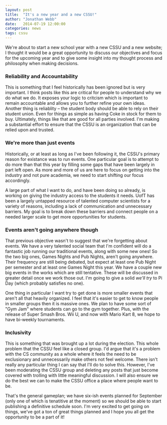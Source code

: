 ```yaml
---
layout: post
title:  "It's a new year and a new CSSU!"
author: "Jonathan Webb"
date:   2014-07-19 12:00:00
categories: news
tags: cssu
---
```


We're about to start a new school year with a new CSSU and a new website; I thought it would be a great opportunity to discuss our objectives and focus for the upcoming year and to give some insight into my thought process and philosophy when making decisions.

### Reliability and Accountability
This is something that I feel historically has been ignored but is very important. I think posts like this are critical for people to understand why we do what we do. It exposes your logic to critcism which is important to remain accountable and allows you to further refine your own ideas. Another thing is reliablity – the student body should be able to rely on their student union. Even for things as simple as having Coke in stock for them to buy. Ultimately, things like that are good for all parties involved. I'm making a substantial effort to ensure that the CSSU is an organization that can be relied upon and trusted.

### We're more than just events
Historically, or at least as long as I've been following it, the CSSU's primary reason for existance was to run events. One particular goal is to attempt to do more than that this year by filling some gaps that have been largely in part left open. As more and more of us are here to focus on getting into the industry and not pure academia, we need to start shifting our focus accordingly.

A large part of what I want to do, and have been doing so already, is working on giving the industry access to the students it needs. UofT has been a largely untapped resource of talented computer scientists for a variety of reasons, including a lack of communication and unnecessary barriers. My goal is to break down these barriers and connect people on a needed larger scale to get more opportunities for students.

### Events aren't going anywhere though
That previous objective wasn't to suggest that we're forgetting about events. We have a very talented social team that I'm confident will do a fantastic job running our traditional events, along with some new ones! So the two big ones, Games Nights and Pub Nights, aren't going anywhere. Their frequency are still being debated, but expect at least one Pub Night per semester and at least one Games Night this year. We have a couple new big events in the works which are still tentative. These will be discussed in greater detail once we work those out. I'm going to give a solid *we'll try* to Pi Day (which probably satisfies no one).

One thing in particular I want try to get done is more smaller events that aren't all that heavily organized. I feel that it's easier to get to know people in smaller groups then it is massive ones. We plan to have some sort of "Gym Jam" where students can go to the gym together. Plus, with the release of Super Smash Bros. Wii U, and now with Mario Kart 8, we hope to have bi-weekly tournaments.

### Inclusivity
This is something that was brought up a lot during the election. This whole problem that the CSSU feel like a closed group. I'd argue that it's a problem with the CS community as a whole where it feels the need to be exclusionary and unnecessarily make others not feel welcome. There isn't really any particular thing I can say that I'll do to solve this. However, I've been moderating the CSSU group and deleting any posts that just become covered with trolling with little meaningful discussion. I will also ensure we do the best we can to make the CSSU office a place where people want to be.

That's the general gameplan; we have six-ish events planned for September (only one of which is tenatitive at the moment) so we should be able to start publishing a definitive schedule soon. I'm very excited to get going on things, we've got a ton of great things planned and I hope you all get the opportunity to be a part of it!
